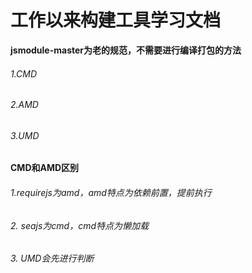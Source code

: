 # 工作以来构建工具学习文档

**jsmodule-master为老的规范，不需要进行编译打包的方法**


###### 1.CMD  
###### 2.AMD  
###### 3.UMD  

**CMD和AMD区别**

###### 1.requirejs为amd，amd特点为依赖前置，提前执行
###### 2. seajs为cmd，cmd特点为懒加载
###### 3. UMD会先进行判断

